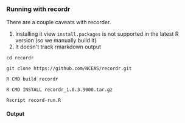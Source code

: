 ### Running with recordr

There are a couple caveats with recorder. 

1. Installing it view `install.packages` is not supported in the latest R version (so we manually build it)
2. It doesn't track rmarkdown output

```
cd recordr

git clone https://github.com/NCEAS/recordr.git

R CMD build recordr

R CMD INSTALL recordr_1.0.3.9000.tar.gz

Rscript record-run.R

```

#### Output
